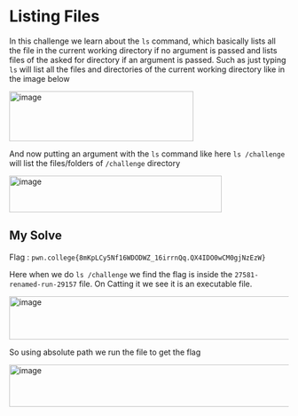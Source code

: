 # Listing Files

In this challenge we learn about the `ls` command, which basically lists all the file in the current working directory if no argument is passed and lists files of the asked for directory if an argument is passed.
Such as just typing `ls` will list all the files and directories of the current working directory like in the image below

<img width="332" height="90" alt="image" src="https://github.com/user-attachments/assets/bef18fa4-2cbd-4ab8-bcef-cf353871fa74" />

And now putting an argument with the `ls` command like here `ls /challenge` will list the files/folders of `/challenge` directory

<img width="383" height="66" alt="image" src="https://github.com/user-attachments/assets/f5db4d04-2dd9-4801-91ad-9ddcc69197cc" />

## My Solve

Flag : `pwn.college{8mKpLCy5Nf16WDODWZ_16irrnQq.QX4IDO0wCM0gjNzEzW}`

Here when we do `ls /challenge` we find the flag is inside the `27581-renamed-run-29157` file. On Catting it we see it is an executable file.

<img width="586" height="78" alt="image" src="https://github.com/user-attachments/assets/2e4700e9-4d01-41e1-b4fd-b21e3f56539b" />

So using absolute path we run the file to get the flag

<img width="561" height="76" alt="image" src="https://github.com/user-attachments/assets/d7bed7dc-79f2-4418-bb89-efaf4780e9ea" />
